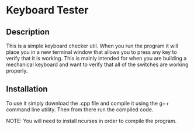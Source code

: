 # Keyboard Tester
## Description
This is a simple keyboard checker util. When you run the program it will place you in a new terminal window that allows you to press any key to verify that it is working. This is mainly intended for when you are building a mechanical keyboard and want to verify that all of the switches are working properly.
## Installation
To use it simply download the .cpp file and compile it using the g++ command line utility. Then from there run the compiled code. 

NOTE: You will need to install ncurses in order to compile the program.

